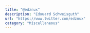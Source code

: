 ```yaml
---
title: "@edznux"
description: "Edouard Schweisguth"
url: "https://www.twitter.com/edznux"
category: "Miscellaneous"
---
```

